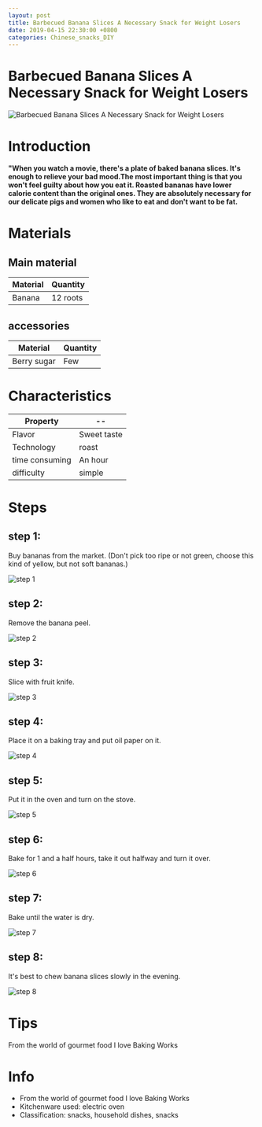 ```yaml
---
layout: post
title: Barbecued Banana Slices A Necessary Snack for Weight Losers
date: 2019-04-15 22:30:00 +0800
categories: Chinese_snacks_DIY
---
```


# Barbecued Banana Slices A Necessary Snack for Weight Losers

![Barbecued Banana Slices A Necessary Snack for Weight Losers]({{site.baseurl}}/img/435612/435612.jpg)

# Introduction

**"When you watch a movie, there's a plate of baked banana slices. It's enough to relieve your bad mood.The most important thing is that you won't feel guilty about how you eat it. Roasted bananas have lower calorie content than the original ones. They are absolutely necessary for our delicate pigs and women who like to eat and don't want to be fat.**

# Materials


## Main material

Material|Quantity
--|--
Banana|12 roots

## accessories

Material|Quantity
--|--
Berry sugar|Few

# Characteristics

Property|--
--|--
Flavor|Sweet taste
Technology|roast
time consuming|An hour
difficulty|simple

# Steps

## step 1:

Buy bananas from the market. (Don't pick too ripe or not green, choose this kind of yellow, but not soft bananas.)

![step 1]({{site.baseurl}}/img/435612/1.jpg)

## step 2:

Remove the banana peel.

![step 2]({{site.baseurl}}/img/435612/2.jpg)

## step 3:

Slice with fruit knife.

![step 3]({{site.baseurl}}/img/435612/3.jpg)

## step 4:

Place it on a baking tray and put oil paper on it.

![step 4]({{site.baseurl}}/img/435612/4.jpg)

## step 5:

Put it in the oven and turn on the stove.

![step 5]({{site.baseurl}}/img/435612/5.jpg)

## step 6:

Bake for 1 and a half hours, take it out halfway and turn it over.

![step 6]({{site.baseurl}}/img/435612/6.jpg)

## step 7:

Bake until the water is dry.

![step 7]({{site.baseurl}}/img/435612/7.jpg)

## step 8:

It's best to chew banana slices slowly in the evening.

![step 8]({{site.baseurl}}/img/435612/8.jpg)

# Tips

From the world of gourmet food I love Baking Works

# Info

- From the world of gourmet food I love Baking Works
- Kitchenware used: electric oven
- Classification: snacks, household dishes, snacks